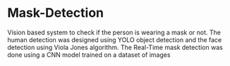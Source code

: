 # Mask-Detection
Vision based system to check if the person is wearing a mask or not. The human detection was designed using YOLO object detection and the face detection using Viola Jones algorithm. The Real-Time mask detection was done using a CNN model trained on a dataset of images
